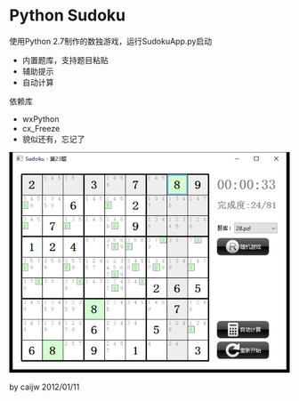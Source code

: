 # Python Sudoku

使用Python 2.7制作的数独游戏，运行SudokuApp.py启动

* 内置题库，支持题目粘贴
* 辅助提示
* 自动计算

依赖库

* wxPython
* cx_Freeze
* 貌似还有，忘记了

![](snapshot.png)

by caijw 2012/01/11